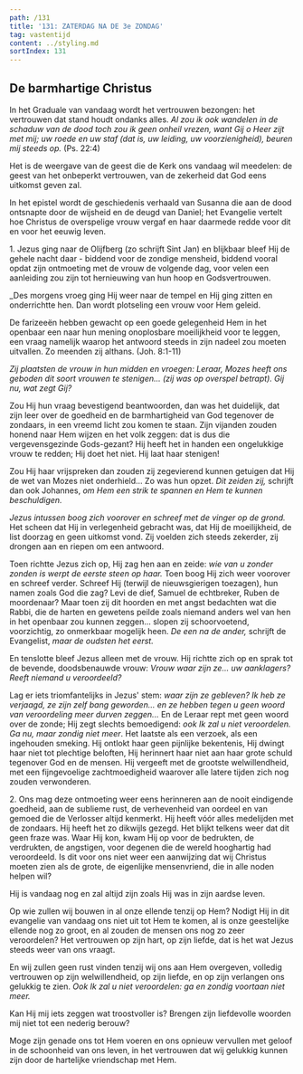 ```yaml
---
path: /131
title: '131: ZATERDAG NA DE 3e ZONDAG'
tag: vastentijd
content: ../styling.md
sortIndex: 131
---
```


## De barmhartige Christus

In het Graduale van vandaag wordt het vertrouwen bezongen: het vertrouwen dat stand houdt ondanks alles. _Al zou ik ook wandelen in de schaduw van de dood toch zou ik geen onheil vrezen, want Gij o Heer zijt met mij; uw roede en uw staf (dat is, uw leiding, uw voorzienigheid), beuren mij steeds op._ (Ps. 22:4)

Het is de weergave van de geest die de Kerk ons vandaag wil meedelen: de geest van het onbeperkt vertrouwen, van de zekerheid dat God eens uitkomst geven zal.

In het epistel wordt de geschiedenis verhaald van Susanna die aan de dood ontsnapte door de wijsheid en de deugd van Daniel; het Evangelie vertelt hoe Christus de overspelige vrouw vergaf en haar daarmede redde voor dit en voor het eeuwig leven.

1\. Jezus ging naar de Olijfberg (zo schrijft Sint Jan) en blijkbaar bleef Hij de gehele nacht daar - biddend voor de zondige mensheid, biddend vooral opdat zijn ontmoeting met de vrouw de volgende dag, voor velen een aanleiding zou zijn tot hernieuwing van hun hoop en Godsvertrouwen.

_Des morgens vroeg ging Hij weer naar de tempel en Hij ging zitten en onderrichtte hen. Dan wordt plotseling een vrouw voor Hem geleid.

De farizeeën hebben gewacht op een goede gelegenheid Hem in het openbaar een naar hun mening onoplosbare moeilijkheid voor te leggen, een vraag namelijk waarop het antwoord steeds in zijn nadeel zou moeten uitvallen. Zo meenden zij althans. (Joh. 8:1-11)

_Zij plaatsten de vrouw in hun midden en vroegen: Leraar, Mozes heeft ons geboden dit soort vrouwen te stenigen... (zij was op overspel betrapt). Gij nu, wat zegt Gij?_

Zou Hij hun vraag bevestigend beantwoorden, dan was het duidelijk, dat zijn leer over de goedheid en de barmhartigheid van God tegenover de zondaars, in een vreemd licht zou komen te staan. Zijn vijanden zouden honend naar Hem wijzen en het volk zeggen: dat is dus die vergevensgezinde Gods-gezant? Hij heeft het in handen een ongelukkige vrouw te redden; Hij doet het niet. Hij laat haar stenigen!

Zou Hij haar vrijspreken dan zouden zij zegevierend kunnen getuigen dat Hij de wet van Mozes niet onderhield... Zo was hun opzet. _Dit zeiden zij,_ schrijft dan ook Johannes, _om Hem een strik te spannen en Hem te kunnen beschuldigen._

_Jezus intussen boog zich voorover en schreef met de vinger op de grond._ Het scheen dat Hij in verlegenheid gebracht was, dat Hij de moeilijkheid, de list doorzag en geen uitkomst vond. Zij voelden zich steeds zekerder, zij drongen aan en riepen om een antwoord.

Toen richtte Jezus zich op, Hij zag hen aan en zeide: _wie van u zonder zonden is werpt de eerste steen op haar._ Toen boog Hij zich weer voorover en schreef verder. Schreef Hij (terwijl de nieuwsgierigen toezagen), hun namen zoals God die zag? Levi de dief, Samuel de echtbreker, Ruben de moordenaar? Maar toen zij dit hoorden en met angst bedachten wat die Rabbi, die de harten en gewetens peilde zoals niemand anders wel van hen in het openbaar zou kunnen zeggen... slopen zij schoorvoetend, voorzichtig, zo onmerkbaar mogelijk heen. _De een na de ander,_ schrijft de Evangelist, _maar de oudsten het eerst._

En tenslotte bleef Jezus alleen met de vrouw. Hij richtte zich op en sprak tot de bevende, doodsbenauwde vrouw: _Vrouw waar zijn ze... uw aanklagers? Reeft niemand u veroordeeld?_

Lag er iets triomfantelijks in Jezus' stem: _waar zijn ze gebleven? Ik heb ze verjaagd, ze zijn zelf bang geworden... en ze hebben tegen u geen woord van veroordeling meer durven zeggen..._ En de Leraar rept met geen woord over de zonde; Hij zegt slechts bemoedigend: _ook Ik zal u niet veroordelen. Ga nu, maar zondig niet meer_. Het laatste als een verzoek, als een ingehouden smeking. Hij ontlokt haar geen pijnlijke bekentenis, Hij dwingt haar niet tot plechtige beloften, Hij herinnert haar niet aan haar grote schuld tegenover God en de mensen. Hij vergeeft met de grootste welwillendheid, met een fijngevoelige zachtmoedigheid waarover alle latere tijden zich nog zouden verwonderen.

2\. Ons mag deze ontmoeting weer eens herinneren aan de nooit eindigende goedheid, aan de sublieme rust, de verhevenheid van oordeel en van gemoed die de Verlosser altijd kenmerkt. Hij heeft vóór alles medelijden met de zondaars. Hij heeft het zo dikwijls gezegd. Het blijkt telkens weer dat dit geen fraze was. Waar Hij kon, kwam Hij op voor de bedrukten, de verdrukten, de angstigen, voor degenen die de wereld hooghartig had veroordeeld. Is dit voor ons niet weer een aanwijzing dat wij Christus moeten zien als de grote, de eigenlijke mensenvriend, die in alle noden helpen wil?

Hij is vandaag nog en zal altijd zijn zoals Hij was in zijn aardse leven.

Op wie zullen wij bouwen in al onze ellende tenzij op Hem? Nodigt Hij in dit evangelie van vandaag ons niet uit tot Hem te komen, al is onze geestelijke ellende nog zo groot, en al zouden de mensen ons nog zo zeer veroordelen? Het vertrouwen op zijn hart, op zijn liefde, dat is het wat Jezus steeds weer van ons vraagt.

En wij zullen geen rust vinden tenzij wij ons aan Hem overgeven, volledig vertrouwen op zijn welwillendheid, op zijn liefde, en op zijn verlangen ons gelukkig te zien. _Ook Ik zal u niet veroordelen: ga en zondig voortaan niet meer._

Kan Hij mij iets zeggen wat troostvoller is? Brengen zijn liefdevolle woorden mij niet tot een nederig berouw?

Moge zijn genade ons tot Hem voeren en ons opnieuw vervullen met geloof in de schoonheid van ons leven, in het vertrouwen dat wij gelukkig kunnen zijn door de hartelijke vriendschap met Hem.
